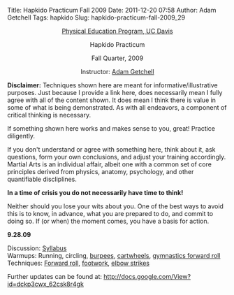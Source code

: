 Title: Hapkido Practicum Fall 2009
Date: 2011-12-20 07:58
Author: Adam Getchell
Tags: hapkido
Slug: hapkido-practicum-fall-2009_29

<div style="text-align: center;">

<span style="font-size: 100%;"><span id="hpy.">[Physical Education
Program, UC
Davis](http://pe.ucdavis.edu/Site/Welcome.html "Physical Education Program, UC Davis")</span></span>

</div>

<div style="text-align: center;">

<span style="font-size: 100%;">Hapkido Practicum</span>

</div>

<div style="text-align: center;">

<span style="font-size: 100%;">Fall Quarter, 2009</span>

</div>

<div style="text-align: center;">

<span style="font-size: 100%;">Instructor: <span id="ra44">[Adam
Getchell](mailto:acgetchell@ucdavis.edu "Adam Getchell")</span></span>

</div>


**Disclaimer:** Techniques shown here are meant for
informative/illustrative purposes. Just because I provide a link here,
does necessarily mean I fully agree with all of the content shown. It
does mean I think there is value in some of what is being demonstrated.
As with all endeavors, a component of critical thinking is necessary.  

If something shown here works and makes sense to you, great! Practice
diligently.  

If you don't understand or agree with something here, think about it,
ask questions, form your own conclusions, and adjust your training
accordingly. Martial Arts is an individual affair, albeit one with a
common set of core principles derived from physics, anatomy, psychology,
and other quantifiable discliplines.  

**In a time of crisis you do not necessarily have time to think!**  

Neither should you lose your wits about you. One of the best ways to
avoid this is to know, in advance, what you are prepared to do, and
commit to doing so. If (or when) the moment comes, you have a basis for
action.  

**9.28.09**  

Discussion:
[Syllabus](https://smartsite.ucdavis.edu/portal/site/1924da01-b95f-4e91-88be-9e8e22365851/page/decb05ac-7ae1-4341-aeff-7625bfac684e)  
Warmups: Running, circling, <span
id="r0jw">[burpees](http://www.youtube.com/watch?v=7MGljX4bbps "burpee")</span>,
<span
id="khx1">[cartwheels](http://www.youtube.com/watch?v=k3Z5Ag9AGgY "Gymnastics: steps to do a cartwheel")</span>,
<span id="sd06">[gymnastics forward
roll](http://www.youtube.com/watch?v=xS6nOqP4GpQ "Basic Movements in Gymnastics")</span>  
Techniques: <span id="ui21">[Forward
roll](http://www.youtube.com/watch?v=G6bky8UEug8 "Forward roll hankido style")</span>,
<span
id="f7lx">[footwork](http://www.youtube.com/watch?v=zu-tix0pdQY "MMA Footwork Secrets for Striking Power")</span>,
<span id="c0.s">[elbow
strikes](http://www.youtube.com/watch?v=LhezbNHHYno "Elbow strike tutorial")</span>  


Further updates can be found at:
<http://docs.google.com/View?id=dckp3cwx_62csk8r4gk>

</p>
